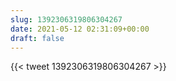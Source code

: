 ```yaml
---
slug: 1392306319806304267
date: 2021-05-12 02:31:09+00:00
draft: false
---
```


{{< tweet 1392306319806304267 >}}
